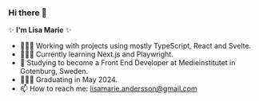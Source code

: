 ### Hi there 👋

✨ **I'm Lisa Marie** ✨ 

- 👩🏻‍💻 Working with projects using mostly TypeScript, React and Svelte.
- 👩🏻‍🏫 Currently learning Next.js and Playwright.
- 🌱 Studying to become a Front End Developer at Medieinstitutet in Gotenburg, Sweden. 
- 👩🏻‍🎓 Graduating in May 2024.
- 📫 How to reach me: lisamarie.andersson@gmail.com 
